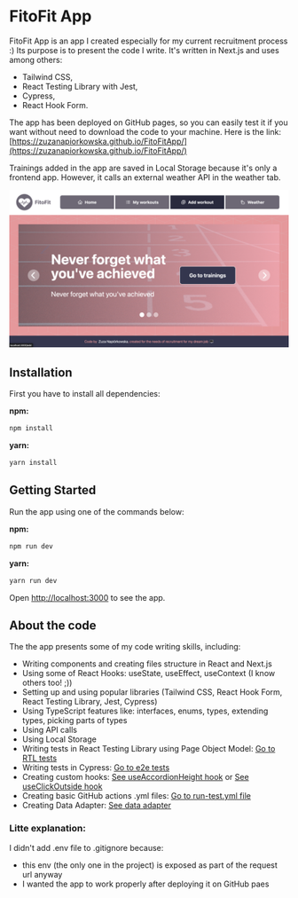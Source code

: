 # FitoFit App

FitoFit App is an app I created especially for my current recruitment process :) Its purpose is to present the code I write. It's written in Next.js and uses among others:

- Tailwind CSS,
- React Testing Library with Jest,
- Cypress,
- React Hook Form.

The app has been deployed on GitHub pages, so you can easily test it if you want without need to download the code to your machine. Here is the link:
[https://zuzanapiorkowska.github.io/FitoFitApp/](https://zuzanapiorkowska.github.io/FitoFitApp/)

Trainings added in the app are saved in Local Storage because it's only a frontend app. However, it calls an external weather API in the weather tab.

![Home page](https://github.com/zuzanapiorkowska/FitoFitApp/blob/main/public/homePage.png?raw=true)

## Installation

First you have to install all dependencies:

**npm:**

```sh
npm install
```

**yarn:**

```sh
yarn install
```

## Getting Started

Run the app using one of the commands below:

**npm:**

```sh
npm run dev
```

**yarn:**

```sh
yarn run dev
```

Open [http://localhost:3000](http://localhost:3000) to see the app.

## About the code

The the app presents some of my code writing skills, including:

- Writing components and creating files structure in React and Next.js
- Using some of React Hooks: useState, useEffect, useContext (I know others too! ;))
- Setting up and using popular libraries (Tailwind CSS, React Hook Form, React Testing Library, Jest, Cypress)
- Using TypeScript features like: interfaces, enums, types, extending types, picking parts of types
- Using API calls
- Using Local Storage
- Writing tests in React Testing Library using Page Object Model: [Go to RTL tests](https://github.com/zuzanapiorkowska/FitoFitApp/tree/main/components/WorkoutForm/__tests__)
- Writing tests in Cypress: [Go to e2e tests](https://github.com/zuzanapiorkowska/FitoFitApp/tree/main/cypress)
- Creating custom hooks: [See useAccordionHeight hook](https://github.com/zuzanapiorkowska/FitoFitApp/blob/main/components/WorkoutsList/hooks/useAccordionHeight.tsx) or [See useClickOutside hook](https://github.com/zuzanapiorkowska/FitoFitApp/blob/main/components/WorkoutForm/hooks/useClickOutside.tsx)
- Creating basic GitHub actions .yml files: [Go to run-test.yml file](https://github.com/zuzanapiorkowska/FitoFitApp/blob/main/.github/workflows/run-tests.yml)
- Creating Data Adapter: [See data adapter](https://github.com/zuzanapiorkowska/FitoFitApp/blob/main/components/WeatherForecast/DTO/WeatherDataAdapter.ts)

### Litte explanation:

I didn't add .env file to .gitignore because:

- this env (the only one in the project) is exposed as part of the request url anyway
- I wanted the app to work properly after deploying it on GitHub paes
